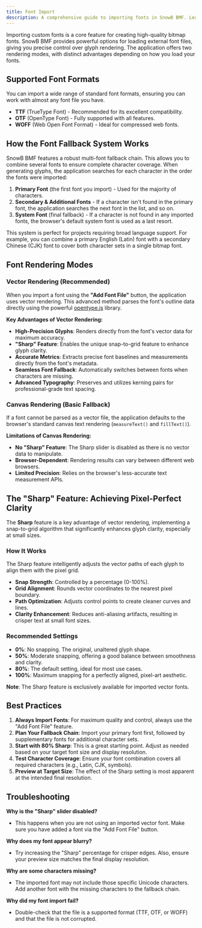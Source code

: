 ```yaml
---
title: Font Import
description: A comprehensive guide to importing fonts in SnowB BMF. Learn about supported formats (TTF, OTF, WOFF), the font fallback system, vector rendering, and the Sharp feature for pixel-perfect results.
---
```


Importing custom fonts is a core feature for creating high-quality bitmap fonts. SnowB BMF provides powerful options for loading external font files, giving you precise control over glyph rendering. The application offers two rendering modes, with distinct advantages depending on how you load your fonts.

## Supported Font Formats

You can import a wide range of standard font formats, ensuring you can work with almost any font file you have.

- **TTF** (TrueType Font) - Recommended for its excellent compatibility.
- **OTF** (OpenType Font) - Fully supported with all features.
- **WOFF** (Web Open Font Format) - Ideal for compressed web fonts.

## How the Font Fallback System Works

SnowB BMF features a robust multi-font fallback chain. This allows you to combine several fonts to ensure complete character coverage. When generating glyphs, the application searches for each character in the order the fonts were imported:

1.  **Primary Font** (the first font you import) - Used for the majority of characters.
2.  **Secondary & Additional Fonts** - If a character isn't found in the primary font, the application searches the next font in the list, and so on.
3.  **System Font** (final fallback) - If a character is not found in any imported fonts, the browser's default system font is used as a last resort.

This system is perfect for projects requiring broad language support. For example, you can combine a primary English (Latin) font with a secondary Chinese (CJK) font to cover both character sets in a single bitmap font.

## Font Rendering Modes

### Vector Rendering (Recommended)

When you import a font using the **"Add Font File"** button, the application uses vector rendering. This advanced method parses the font's outline data directly using the powerful [opentype.js](https://github.com/opentypejs/opentype.js) library.

**Key Advantages of Vector Rendering:**
- **High-Precision Glyphs**: Renders directly from the font's vector data for maximum accuracy.
- **"Sharp" Feature**: Enables the unique snap-to-grid feature to enhance glyph clarity.
- **Accurate Metrics**: Extracts precise font baselines and measurements directly from the font's metadata.
- **Seamless Font Fallback**: Automatically switches between fonts when characters are missing.
- **Advanced Typography**: Preserves and utilizes kerning pairs for professional-grade text spacing.

### Canvas Rendering (Basic Fallback)

If a font cannot be parsed as a vector file, the application defaults to the browser's standard canvas text rendering (`measureText()` and `fillText()`).

**Limitations of Canvas Rendering:**
- **No "Sharp" Feature**: The Sharp slider is disabled as there is no vector data to manipulate.
- **Browser-Dependent**: Rendering results can vary between different web browsers.
- **Limited Precision**: Relies on the browser's less-accurate text measurement APIs.

## The "Sharp" Feature: Achieving Pixel-Perfect Clarity

The **Sharp** feature is a key advantage of vector rendering, implementing a snap-to-grid algorithm that significantly enhances glyph clarity, especially at small sizes.

### How It Works

The Sharp feature intelligently adjusts the vector paths of each glyph to align them with the pixel grid.

- **Snap Strength**: Controlled by a percentage (0-100%).
- **Grid Alignment**: Rounds vector coordinates to the nearest pixel boundary.
- **Path Optimization**: Adjusts control points to create cleaner curves and lines.
- **Clarity Enhancement**: Reduces anti-aliasing artifacts, resulting in crisper text at small font sizes.

### Recommended Settings

- **0%**: No snapping. The original, unaltered glyph shape.
- **50%**: Moderate snapping, offering a good balance between smoothness and clarity.
- **80%**: The default setting, ideal for most use cases.
- **100%**: Maximum snapping for a perfectly aligned, pixel-art aesthetic.

**Note**: The Sharp feature is exclusively available for imported vector fonts.

## Best Practices

1.  **Always Import Fonts**: For maximum quality and control, always use the "Add Font File" feature.
2.  **Plan Your Fallback Chain**: Import your primary font first, followed by supplementary fonts for additional character sets.
3.  **Start with 80% Sharp**: This is a great starting point. Adjust as needed based on your target font size and display resolution.
4.  **Test Character Coverage**: Ensure your font combination covers all required characters (e.g., Latin, CJK, symbols).
5.  **Preview at Target Size**: The effect of the Sharp setting is most apparent at the intended final resolution.

## Troubleshooting

**Why is the "Sharp" slider disabled?**
- This happens when you are not using an imported vector font. Make sure you have added a font via the "Add Font File" button.

**Why does my font appear blurry?**
- Try increasing the "Sharp" percentage for crisper edges. Also, ensure your preview size matches the final display resolution.

**Why are some characters missing?**
- The imported font may not include those specific Unicode characters. Add another font with the missing characters to the fallback chain.

**Why did my font import fail?**
- Double-check that the file is a supported format (TTF, OTF, or WOFF) and that the file is not corrupted.
